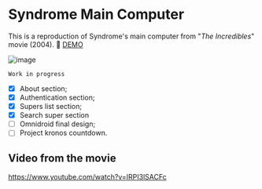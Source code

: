 # Syndrome Main Computer

This is a reproduction of Syndrome's main computer from "*The Incredibles*" movie (2004).
🎦 [DEMO](https://syndromemaincomputer.netlify.app/)

![image](https://user-images.githubusercontent.com/52317197/150682274-9813df42-c378-4f51-a3e5-7d07ec3f4a99.png)


`Work in progress`

- [x] About section;
- [x] Authentication section;
- [x] Supers list section;
- [x] Search super section
- [ ] Omnidroid final design;
- [ ] Project kronos countdown.

## Video from the movie
https://www.youtube.com/watch?v=IRPI3lSACFc
